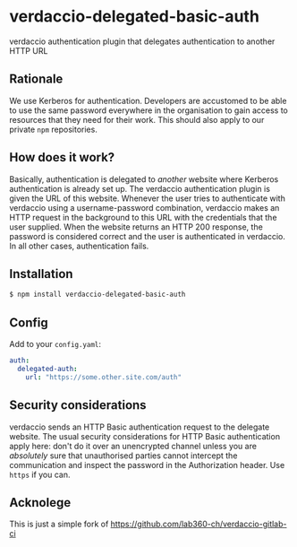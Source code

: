 # verdaccio-delegated-basic-auth

verdaccio authentication plugin that delegates authentication to another HTTP URL

## Rationale

We use Kerberos for authentication. Developers are accustomed to be able to use
the same password everywhere in the organisation to gain access to resources
that they need for their work. This should also apply to our private `npm`
repositories.

## How does it work?

Basically, authentication is delegated to *another* website where Kerberos
authentication is already set up. The verdaccio authentication plugin is given
the URL of this website. Whenever the user tries to authenticate with verdaccio
using a username-password combination, verdaccio makes an HTTP request in the
background to this URL with the credentials that the user supplied. When the
website returns an HTTP 200 response, the password is considered correct and
the user is authenticated in verdaccio. In all other cases, authentication fails.

## Installation

```sh
$ npm install verdaccio-delegated-basic-auth
```

## Config

Add to your `config.yaml`:

```yaml
auth:
  delegated-auth:
    url: "https://some.other.site.com/auth"
```

## Security considerations

verdaccio sends an HTTP Basic authentication request to the delegate website. The
usual security considerations for HTTP Basic authentication apply here: don't
do it over an unencrypted channel unless you are *absolutely* sure that
unauthorised parties cannot intercept the communication and inspect the
password in the Authorization header. Use `https` if you can. 


## Acknolege

This is just a simple fork of https://github.com/lab360-ch/verdaccio-gitlab-ci